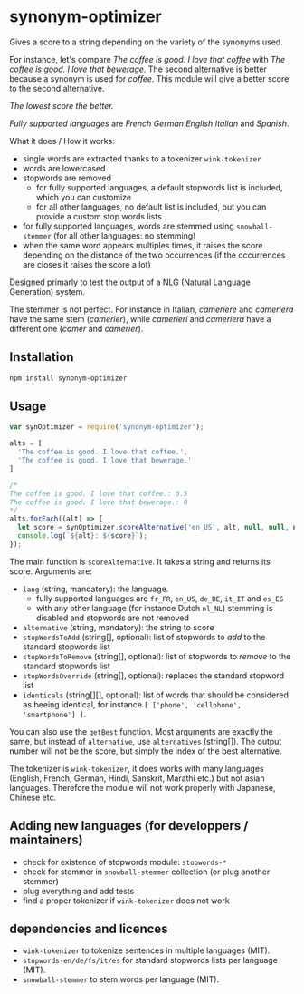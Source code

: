 <!--
Copyright 2019 Ludan Stoecklé
SPDX-License-Identifier: CC-BY-4.0
-->
# synonym-optimizer

Gives a score to a string depending on the variety of the synonyms used. 

For instance, let's compare _The coffee is good. I love that coffee_ with _The coffee is good. I love that bewerage_. The second alternative is better because a synonym is used for _coffee_. This module will give a better score to the second alternative.

*The lowest score the better.*

_Fully supported languages_ are *French* *German* *English* *Italian* and *Spanish*.

What it does / How it works:

* single words are extracted thanks to a tokenizer `wink-tokenizer`
* words are lowercased
* stopwords are removed
  * for fully supported languages, a default stopwords list is included, which you can customize
  * for all other languages, no default list is included, but you can provide a custom stop words lists
* for fully supported languages, words are stemmed using `snowball-stemmer` (for all other languages: no stemming)
* when the same word appears multiples times, it raises the score depending on the distance of the two occurrences (if the occurrences are closes it raises the score a lot)

Designed primarly to test the output of a NLG (Natural Language Generation) system.

The stemmer is not perfect. For instance in Italian, _cameriere_ and _cameriera_ have the same stem (_camerier_), while _camerieri_ and _cameriera_ have a different one (_camer_ and _camerier_).

## Installation 
```sh
npm install synonym-optimizer
```

## Usage

```javascript
var synOptimizer = require('synonym-optimizer');

alts = [
  'The coffee is good. I love that coffee.',
  'The coffee is good. I love that bewerage.'
]

/*
The coffee is good. I love that coffee.: 0.5
The coffee is good. I love that bewerage.: 0
*/
alts.forEach((alt) => {
  let score = synOptimizer.scoreAlternative('en_US', alt, null, null, null, null);
  console.log(`${alt}: ${score}`);
});
```

The main function is `scoreAlternative`. It takes a string and returns its score. Arguments are:

* `lang` (string, mandatory): the language.
  * fully supported languages are `fr_FR`, `en_US`, `de_DE`, `it_IT` and `es_ES`
  * with any other language (for instance Dutch `nl_NL`) stemming is disabled and stopwords are not removed
* `alternative` (string, mandatory): the string to score
* `stopWordsToAdd` (string[], optional): list of stopwords to _add_ to the standard stopwords list
* `stopWordsToRemove` (string[], optional): list of stopwords to _remove_ to the standard stopwords list
* `stopWordsOverride` (string[], optional): replaces the standard stopword list
* `identicals` (string[][], optional): list of words that should be considered as beeing identical, for instance `[ ['phone', 'cellphone', 'smartphone'] ]`.

You can also use the `getBest` function. Most arguments are exactly the same, but instead of `alternative`, use `alternatives` (string[]). The output number will not be the score, but simply the index of the best alternative.

The tokenizer is `wink-tokenizer`, it does works with many languages (English, French, German, Hindi, Sanskrit, Marathi etc.) but not asian languages. Therefore the module will not work properly with Japanese, Chinese etc.


## Adding new languages (for developpers / maintainers)

* check for existence of stopwords module: `stopwords-*`
* check for stemmer in `snowball-stemmer` collection (or plug another stemmer)
* plug everything and add tests
* find a proper tokenizer if `wink-tokenizer` does not work

## dependencies and licences

* `wink-tokenizer` to tokenize sentences in multiple languages (MIT).
* `stopwords-en/de/fs/it/es` for standard stopwords lists per language (MIT).
* `snowball-stemmer` to stem words per language (MIT).
